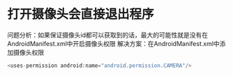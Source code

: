 # 打开摄像头会直接退出程序
问题分析：如果保证摄像头id都可以获取到的话，最大的可能性就是没有在AndroidManifest.xml中开启摄像头权限
解决方案：在AndroidManifest.xml中添加摄像头权限
~~~java
<uses-permission android:name="android.permission.CAMERA"/>
~~~
